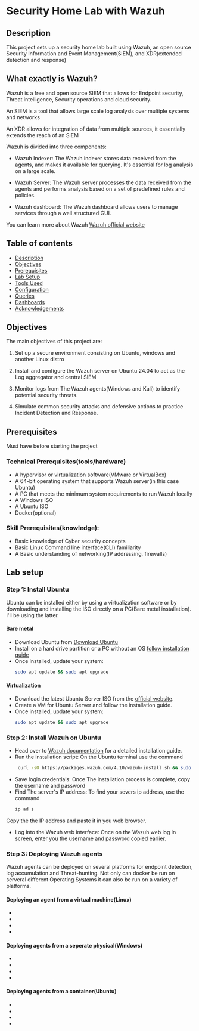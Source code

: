 # Security Home Lab with Wazuh

## Description

This project sets up a security home lab built using Wazuh, an open source Security Information and Event Management(SIEM), and XDR(extended detection and response)

## What exactly is Wazuh?

Wazuh is a free and open source SIEM that allows for Endpoint security, Threat intelligence, Security operations and cloud security.

An SIEM is a tool that allows large scale log analysis over multiple systems and networks 

An XDR allows for integration of data from multiple sources, it essentially extends the reach of an SIEM

Wazuh is divided into three components:

- Wazuh Indexer: The  Wazuh indexer stores data received from the agents, and makes it available for querying. It's essential for log analysis on a large scale.

- Wazuh Server: The Wazuh server processes the data received from the agents and performs analysis based on a set of predefined rules and policies.

- Wazuh dashboard: The Wazuh dashboard allows users to manage services through a well structured GUI.

You can learn more about Wazuh [Wazuh official website](https://wazuh.com)

## Table of contents

- [Description](#description)
- [Objectives](#objectives)
- [Prerequisites](#prerequisites)
- [Lab Setup](#lab-setup)
- [Tools Used](#tools-used)
- [Configuration](#configuration)
- [Queries](#queries)
- [Dashboards](#dashboards)
- [Acknowledgements](#acknowledgements)


## Objectives 

The main objectives of this project are:

1. Set up a secure environment consisting on Ubuntu, windows and another Linux distro 

2. Install and configure the Wazuh server on Ubuntu 24.04 to act as the Log aggregator and central SIEM

3. Monitor logs from The Wazuh agents(Windows and Kali) to identify potential security threats.

4. Simulate common security attacks and defensive actions to practice Incident Detection and Response.


## Prerequisites 


Must have before starting the project

### Technical Prerequisites(tools/hardware)

- A hypervisor or virtualization software(VMware or VirtualBox)
- A 64-bit operating system that supports Wazuh server(in this case Ubuntu)
- A PC that meets the minimum system requirements to run Wazuh locally
- A Windows ISO
- A Ubuntu ISO
- Docker(optional)

### Skill Prerequisites(knowledge):

 - Basic knowledge of Cyber security concepts 
 - Basic Linux Command line interface(CLI) familiarity 
 - A Basic understanding of networking(IP addressing, firewalls)


## Lab setup

### Step 1: Install Ubuntu

Ubuntu can be installed either by using a virtualization software or by downloading and installing the ISO directly on a PC(Bare metal installation). I'll be using the latter.

#### Bare metal

- Download Ubuntu from [Download Ubuntu](https://ubuntu.com/download/desktop)
- Install on a hard drive partition or a PC without an OS [follow installation guide](https://ubuntu.com/tutorials/install-ubuntu-desktop#1-overview)
- Once installed, update your system:
  ```bash
  sudo apt update && sudo apt upgrade

#### Virtualization 
- Download the latest Ubuntu Server ISO from the [official website](https://ubuntu.com/download/server).
- Create a VM for Ubuntu Server and follow the installation guide.
- Once installed, update your system:
  ```bash
  sudo apt update && sudo apt upgrade


### Step 2: Install Wazuh on Ubuntu

- Head over to [Wazuh documentation](https://documentation.wazuh.com/current/quickstart.html) for a detailed installation guide.
- Run the installation script: On the Ubuntu terminal use the command 
  ```bash
   curl -sO https://packages.wazuh.com/4.10/wazuh-install.sh && sudo bash ./wazuh-install.sh -
- Save login credentials: Once The installation process is complete, copy the username and password
- Find The server's IP address: To find your severs ip address, use the command
   ```bash
  ip ad s
 Copy the the IP address and paste it in you web browser.
- Log into the Wazuh web interface: Once on the Wazuh web log in screen, enter you the username and password copied earlier. 


### Step 3: Deploying Wazuh agents
Wazuh agents can be deployed on several platforms for endpoint detection, log accumulation and Threat-hunting. Not only can docker be run on serveral different Operating Systems it can also be run on a variety of platforms.

#### Deploying an agent from a virtual machine(Linux)
-
-
-
-

#### Deploying agents from a seperate physical(Windows) 
-
-
-
-
#### Deploying agents from a container(Ubuntu)
-
-
-
-

